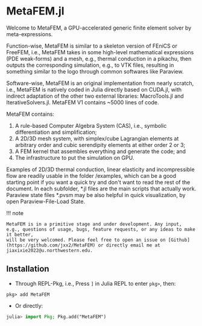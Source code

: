 # MetaFEM.jl
Welcome to MetaFEM, a GPU-accelerated generic finite element solver by meta-expressions.

Function-wise, MetaFEM is similar to a skeleton version of FEniCS or FreeFEM, i.e., MetaFEM takes in some high-level mathematical expressions (PDE weak-forms) and a mesh, e.g., thermal conduction in a pikachu, then outputs the corresponding simulation, e.g., to VTK files, resulting in something similar to the logo through common softwares like Paraview.

Software-wise, MetaFEM is an original implementation from nearly scratch, i.e., MetaFEM is natively coded in Julia directly based on CUDA.jl, with indirect adaptation of the other two external libraries: MacroTools.jl and IterativeSolvers.jl. MetaFEM V1 contains ~5000 lines of code.

MetaFEM contains:
1. A rule-based Computer Algebra System (CAS), i.e., symbolic differentiation and simplification;
2. A 2D/3D mesh system, with simplex/cube Lagrangian elements at arbitrary order and cubic serendipity elements at either order 2 or 3;
3. A FEM kernel that assembles everything and generate the code; and
4. The infrastructure to put the simulation on GPU.

Examples of 2D/3D thermal conduction, linear elasticity and incompressible flow are readily usable in the folder /examples, which can be a good starting point if you want a quick try and don't want to read the rest of the document. In each subfolder, *.jl files are the main scripts that actually work. Paraview state files *.pvsm may be also helpful in quick visualization, by open Paraview-File-Load State.

!!! note

    MetaFEM is in a primitive stage and under development. Any input, e.g., questions of usage, bugs, feature requests, or any ideas to make it better,
    will be very welcomed. Please feel free to open an issue on [Github](https://github.com/jxx2/MetaFEM) or directly email me at jiaxixie2022@u.northwestern.edu.

## Installation
* Through REPL-Pkg, i.e., Press `]` in Julia REPL to enter `pkg>`, then:
```
pkg> add MetaFEM
```
* Or directly:
```julia
julia> import Pkg; Pkg.add("MetaFEM")
```
